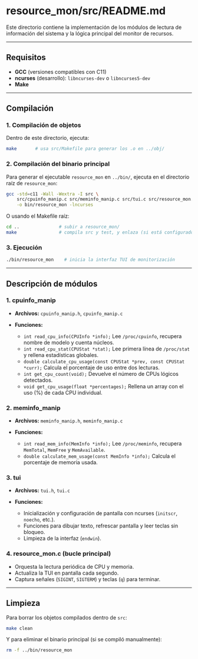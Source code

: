 # resource\_mon/src/README.md

Este directorio contiene la implementación de los módulos de lectura de información del sistema y la lógica principal del monitor de recursos.

---

## Requisitos

* **GCC**  (versiones compatibles con C11)
* **ncurses** (desarrollo): `libncurses-dev` o `libncurses5-dev`
* **Make**

---

## Compilación

### 1. Compilación de objetos

Dentro de este directorio, ejecuta:

```bash
make       # usa src/Makefile para generar los .o en ../obj/
```

### 2. Compilación del binario principal

Para generar el ejecutable `resource_mon` en `../bin/`, ejecuta en el directorio raíz de `resource_mon`:

```bash
gcc -std=c11 -Wall -Wextra -I src \
    src/cpuinfo_manip.c src/meminfo_manip.c src/tui.c src/resource_mon.c \
    -o bin/resource_mon -lncurses
```

O usando el Makefile raíz:

```bash
cd ..               # subir a resource_mon/
make                # compila src y test, y enlaza (si está configurado)
```

### 3. Ejecución

```bash
./bin/resource_mon    # inicia la interfaz TUI de monitorización
```

---

## Descripción de módulos

### 1. cpuinfo\_manip

* **Archivos:** `cpuinfo_manip.h`, `cpuinfo_manip.c`
* **Funciones:**

  * `int read_cpu_info(CPUInfo *info);`  Lee `/proc/cpuinfo`, recupera nombre de modelo y cuenta núcleos.
  * `int read_cpu_stat(CPUStat *stat);`  Lee primera línea de `/proc/stat` y rellena estadísticas globales.
  * `double calculate_cpu_usage(const CPUStat *prev, const CPUStat *curr);`  Calcula el porcentaje de uso entre dos lecturas.
  * `int get_cpu_count(void);`  Devuelve el número de CPUs lógicos detectados.
  * `void get_cpu_usage(float *percentages);`  Rellena un array con el uso (%) de cada CPU individual.

### 2. meminfo\_manip

* **Archivos:** `meminfo_manip.h`, `meminfo_manip.c`
* **Funciones:**

  * `int read_mem_info(MemInfo *info);`  Lee `/proc/meminfo`, recupera `MemTotal`, `MemFree` y `MemAvailable`.
  * `double calculate_mem_usage(const MemInfo *info);`  Calcula el porcentaje de memoria usada.

### 3. tui

* **Archivos:** `tui.h`, `tui.c`
* **Funciones:**

  * Inicialización y configuración de pantalla con ncurses (`initscr`, `noecho`, etc.).
  * Funciones para dibujar texto, refrescar pantalla y leer teclas sin bloqueo.
  * Limpieza de la interfaz (`endwin`).

### 4. resource\_mon.c (bucle principal)

* Orquesta la lectura periódica de CPU y memoria.
* Actualiza la TUI en pantalla cada segundo.
* Captura señales (`SIGINT`, `SIGTERM`) y teclas (`q`) para terminar.

---

## Limpieza

Para borrar los objetos compilados dentro de `src`:

```bash
make clean
```

Y para eliminar el binario principal (si se compiló manualmente):

```bash
rm -f ../bin/resource_mon
```
